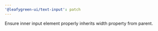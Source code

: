 ```yaml
---
'@leafygreen-ui/text-input': patch
---
```


Ensure inner input element properly inherits width property from parent.
